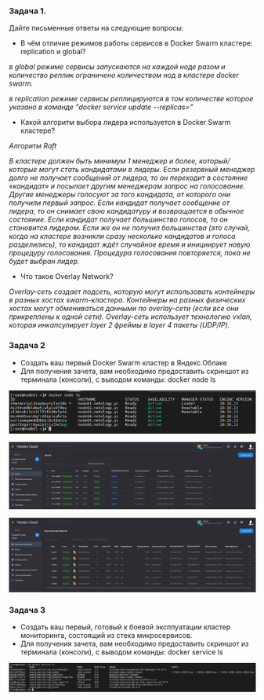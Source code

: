### Задача 1. 

Дайте письменные ответы на следующие вопросы:

* В чём отличие режимов работы сервисов в Docker Swarm кластере: replication и global?

*в global режиме сервисы запускаются на каждой ноде разом и количество реплик ограничено количеством нод в кластере docker swarm.*

*в replication режиме сервисы реплицируются в том количестве которое указано в команде "docker service update --replicas="*

* Какой алгоритм выбора лидера используется в Docker Swarm кластере?

*Алгоритм Raft*


*В кластере должен быть минимум 1 менеджер и более, который/которые могут стать кандидатами в лидеры. Если резервный менеджер долго не получает сообщений от лидера, то он переходит в состояние «кандидат» и посылает другим менеджерам запрос на голосование. Другие менеджеры голосуют за того кандидата, от которого они получили первый запрос. Если кандидат получает сообщение от лидера, то он снимает свою кандидатуру и возвращается в обычное состояние. Если кандидат получает большинство голосов, то он становится лидером. Если же он не получил большинства (это случай, когда на кластере возникли сразу несколько кандидатов и голоса разделились), то кандидат ждёт случайное время и инициирует новую процедуру голосования. Процедура голосования повторяется, пока не будет выбран лидер.*


* Что такое Overlay Network?

*Overlay-сеть создает подсеть, которую могут использовать контейнеры в разных хостах swarm-кластера. Контейнеры на разных физических хостах могут обмениваться данными по overlay-сети (если все они прикреплены к одной сети). Overlay-сеть использует технологию vxlan, которая инкапсулирует layer 2 фреймы в layer 4 пакеты (UDP/IP).*

### Задача 2

* Создать ваш первый Docker Swarm кластер в Яндекс.Облаке
* Для получения зачета, вам необходимо предоставить скриншот из терминала (консоли), с выводом команды:
docker node ls

![Alt text](docker_node_ls.png)

![Alt text](YC_disks.png)

![Alt text](YC_VM.png)

### Задача 3

* Создать ваш первый, готовый к боевой эксплуатации кластер мониторинга, состоящий из стека микросервисов.
* Для получения зачета, вам необходимо предоставить скриншот из терминала (консоли), с выводом команды: docker service ls

![Alt text](docker_service_ls.png)